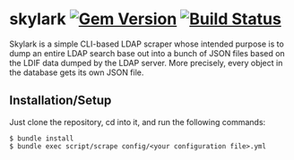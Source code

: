 # skylark [![Gem Version](https://badge.fury.io/rb/skylark.svg)](https://badge.fury.io/rb/skylark) [![Build Status](https://travis-ci.org/rye/skylark.svg?branch=master)](https://travis-ci.org/rye/skylark)

Skylark is a simple CLI-based LDAP scraper whose intended purpose is to
dump an entire LDAP search base out into a bunch of JSON files based
on the LDIF data dumped by the LDAP server.  More precisely, every
object in the database gets its own JSON file.

## Installation/Setup

Just clone the repository, cd into it, and run the following commands:

```console
$ bundle install
$ bundle exec script/scrape config/<your configuration file>.yml
```
